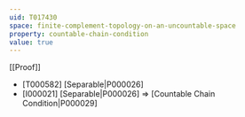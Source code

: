 ```yaml
---
uid: T017430
space: finite-complement-topology-on-an-uncountable-space
property: countable-chain-condition
value: true
---
```

[[Proof]]

* [T000582] [Separable|P000026]
* [I000021] [Separable|P000026] => [Countable Chain Condition|P000029]


